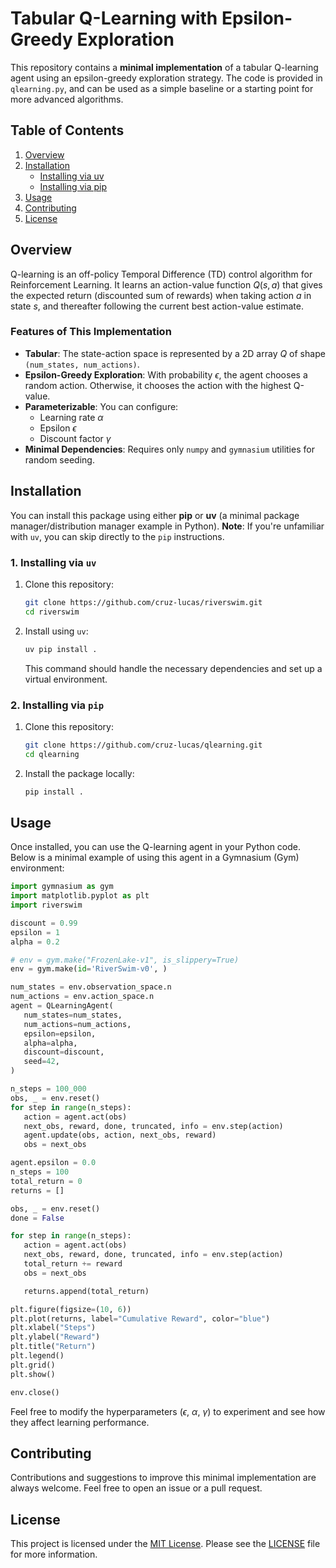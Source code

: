 # Tabular Q-Learning with Epsilon-Greedy Exploration

This repository contains a **minimal implementation** of a tabular Q-learning agent using an epsilon-greedy exploration strategy. The code is provided in `qlearning.py`, and can be used as a simple baseline or a starting point for more advanced algorithms.

## Table of Contents
1. [Overview](#overview)
2. [Installation](#installation)
    - [Installing via uv](#1-installing-via-uv)
    - [Installing via pip](#2-installing-via-pip)
3. [Usage](#usage)
4. [Contributing](#contributing)
5. [License](#license)

## Overview

Q-learning is an off-policy Temporal Difference (TD) control algorithm for Reinforcement Learning. It learns an action-value function $Q(s,a)$ that gives the expected return (discounted sum of rewards) when taking action $a$ in state $s$, and thereafter following the current best action-value estimate.

### Features of This Implementation
- **Tabular**: The state-action space is represented by a 2D array $Q$ of shape `(num_states, num_actions)`.
- **Epsilon-Greedy Exploration**: With probability $\epsilon$, the agent chooses a random action. Otherwise, it chooses the action with the highest Q-value.
- **Parameterizable**: You can configure:
  - Learning rate $\alpha$
  - Epsilon $\epsilon$
  - Discount factor $\gamma$
- **Minimal Dependencies**: Requires only `numpy` and `gymnasium` utilities for random seeding.


## Installation

You can install this package using either **pip** or **uv** (a minimal package manager/distribution manager example in Python).
**Note**: If you're unfamiliar with `uv`, you can skip directly to the `pip` instructions.

### 1. Installing via `uv`

1. Clone this repository:
   ```bash
   git clone https://github.com/cruz-lucas/riverswim.git
   cd riverswim
   ```
2. Install using `uv`:
   ```bash
   uv pip install .
   ```
   This command should handle the necessary dependencies and set up a virtual environment.

### 2. Installing via `pip`

1. Clone this repository:
   ```bash
   git clone https://github.com/cruz-lucas/qlearning.git
   cd qlearning
   ```
2. Install the package locally:
   ```bash
   pip install .
   ```

## Usage

Once installed, you can use the Q-learning agent in your Python code. Below is a minimal example of using this agent in a Gymnasium (Gym) environment:

```python
import gymnasium as gym
import matplotlib.pyplot as plt
import riverswim

discount = 0.99
epsilon = 1
alpha = 0.2

# env = gym.make("FrozenLake-v1", is_slippery=True)
env = gym.make(id='RiverSwim-v0', )

num_states = env.observation_space.n
num_actions = env.action_space.n
agent = QLearningAgent(
   num_states=num_states,
   num_actions=num_actions,
   epsilon=epsilon,
   alpha=alpha,
   discount=discount,
   seed=42,
)

n_steps = 100_000
obs, _ = env.reset()
for step in range(n_steps):
   action = agent.act(obs)
   next_obs, reward, done, truncated, info = env.step(action)
   agent.update(obs, action, next_obs, reward)
   obs = next_obs

agent.epsilon = 0.0
n_steps = 100
total_return = 0
returns = []

obs, _ = env.reset()
done = False

for step in range(n_steps):
   action = agent.act(obs)
   next_obs, reward, done, truncated, info = env.step(action)
   total_return += reward
   obs = next_obs

   returns.append(total_return)

plt.figure(figsize=(10, 6))
plt.plot(returns, label="Cumulative Reward", color="blue")
plt.xlabel("Steps")
plt.ylabel("Reward")
plt.title("Return")
plt.legend()
plt.grid()
plt.show()

env.close()
```

Feel free to modify the hyperparameters ($\epsilon$, $\alpha$, $\gamma$) to experiment and see how they affect learning performance.


## Contributing

Contributions and suggestions to improve this minimal implementation are always welcome. Feel free to open an issue or a pull request.


## License

This project is licensed under the [MIT License](LICENSE). Please see the [LICENSE](LICENSE) file for more information.
